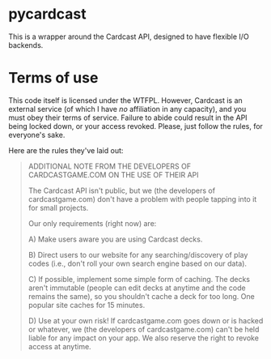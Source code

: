 # pycardcast

This is a wrapper around the Cardcast API, designed to have flexible I/O
backends.

# Terms of use

This code itself is licensed under the WTFPL. However, Cardcast is an external
service (of which I have *no* affiliation in any capacity), and you must obey
their terms of service. Failure to abide could result in the API being locked
down, or your access revoked. Please, just follow the rules, for everyone's
sake.

Here are the rules they've laid out:

> ADDITIONAL NOTE FROM THE DEVELOPERS OF CARDCASTGAME.COM ON THE USE OF THEIR
> API
> 
> The Cardcast API isn't public, but we (the developers of cardcastgame.com)
> don't have a problem with people tapping into it for small projects.
> 
> Our only requirements (right now) are:
> 
> A) Make users aware you are using Cardcast decks.
>
> B) Direct users to our website for any searching/discovery of play codes
>    (i.e., don't roll your own search engine based on our data).
>
> C) If possible, implement some simple form of caching. The decks aren't
>    immutable (people can edit decks at anytime and the code remains the
>    same), so you shouldn't cache a deck for too long. One popular site caches
>    for 15 minutes.
>
> D) Use at your own risk! If cardcastgame.com goes down or is hacked or
>    whatever, we (the developers of cardcastgame.com) can't be held liable for
>    any impact on your app. We also reserve the right to revoke access at
>    anytime. 

